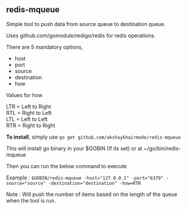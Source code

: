 ## redis-mqueue

Simple tool to push data from source queue to destination queue.

Uses github.com/gomodule/redigo/redis for redis operations.

There are 5 mandatory options, 

 - host
 - port
 - source
 - destination
 - how

Values for how

LTR = Left to Right  
RTL = Right to Left  
LTL = Left to Left  
RTR = Right to Right

**To install**, simply use `go get github.com/akshaykhairmode/redis-mqueue` 

This will install go binary in your $GOBIN (If its set) or at ~/go/bin/redis-mqueue 

Then you can run the below command to execute

Example : `$GOBIN/redis-mqueue -host="127.0.0.1" -port="6379" -source="source" -destination="destination" -how=RTR`

Note : Will push the number of items based on the length of the queue when the tool is run.
